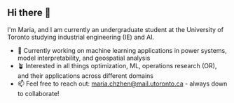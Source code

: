 ## Hi there 👋

<!--
**MariaChzhen2005/MariaChzhen2005** is a ✨ _special_ ✨ repository because its `README.md` (this file) appears on your GitHub profile.

Here are some ideas to get you started:

- 🔭 I’m currently working on ML in power systems, interpretability, and other exciting ML applications!
- 💬 Ask me about ...
- 📫 How to reach me: ...
- 😄 Pronouns: ...
- ⚡ Fun fact: ...
-->
I'm Maria, and I am currently an undergraduate student at the University of Toronto studying industrial engineering (IE) and AI. 
- 🔭 Currently working on machine learning applications in power systems, model interpretability, and geospatial analysis
- 🪴 Interested in all things optimization, ML, operations research (OR), and their applications across different domains
- 📫 Feel free to reach out: maria.chzhen@mail.utoronto.ca - always down to collaborate!
